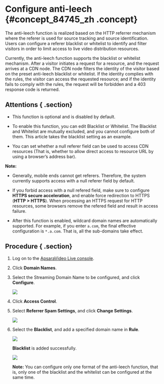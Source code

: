 # Configure anti-leech {#concept_84745_zh .concept}

The anti-leech function is realized based on the HTTP referrer mechanism where the referer is used for source tracking and source identification. Users can configure a referer blacklist or whitelist to identify and filter visitors in order to limit access to live video distribution resources.

Currently, the anti-leech function supports the blacklist or whitelist mechanism. After a visitor initiates a request for a resource, and the request arrives at a CDN node. The CDN node filters the identity of the visitor based on the preset anti-leech blacklist or whitelist. If the identity complies with the rules, the visitor can access the requested resource; and if the identity fails to comply with the rules, the request will be forbidden and a 403 response code is returned.

## Attentions { .section}

-   This function is optional and is disabled by default.

-   To enable this function, you can edit Blacklist or Whitelist. The Blacklist and Whitelist are mutually excluded, and you cannot configure both of them. This article takes the blacklist setting as an example.

-   You can set whether a null referer field can be used to access CDN resources \(That is, whether to allow direct access to resource URL by using a browser’s address bar\).

**Note:** 

-   Generally, mobile ends cannot get referers. Therefore, the system currently supports access with a null referer field by default.

-   If you forbid access with a null refered field, make sure to configure **HTTPS secure acceleration**, and enable force redirection to HTTPS \(**HTTP \> HTTPS**\). When processing an HTTPS request for HTTP resources, some browsers remove the refered field and result in access failure.

-   After this function is enabled, wildcard domain names are automatically supported. For example, if you enter `a.com`, the final effective configuration is `*.a.com`. That is, all the sub-domains take effect.


## Procedure { .section}

1.  Log on to the [ApsaraVideo Live console](https://partners-intl.aliyun.com/login-required#/live).
2.  Click **Domain Names**.
3.  Select the Streaming Domain Name to be configured, and click **Configure**.

    ![](http://static-aliyun-doc.oss-cn-hangzhou.aliyuncs.com/assets/img/20695/154512610121664_en-US.png)

4.  Click **Access Control**.
5.  Select **Referrer Spam Settings**, and click **Change Settings**.

    ![](http://static-aliyun-doc.oss-cn-hangzhou.aliyuncs.com/assets/img/20695/154512610121668_en-US.png)

6.  Select the **Blacklist**, and add a specified domain name in **Rule**.

    ![](http://static-aliyun-doc.oss-cn-hangzhou.aliyuncs.com/assets/img/20695/154512610121669_en-US.png)

     **Blacklist** is added successfully.

    ![](http://static-aliyun-doc.oss-cn-hangzhou.aliyuncs.com/assets/img/20695/154512610121670_en-US.png)

    **Note:** You can configure only one format of the anti-leech function, that is, only one of the blacklist and the whitelist can be configured at the same time.


